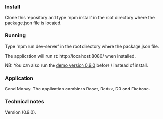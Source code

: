 ### Install

Clone this repository and type 'npm install' in the root directory where the package.json file is located.

### Running

Type 'npm run dev-server' in the root directory where the package.json file.

The application will run at: http://localhost:8080/ when installed.

NB: You can also run the [demo version 0.9.0](http://cloistered-oven.surge.sh/) before / instead of install.

### Application

Send Money. 
The application combines React, Redux, D3 and Firebase.

### Technical notes

Version (0.9.0).

